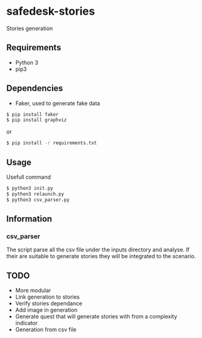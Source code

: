 # safedesk-stories
Stories generation

## Requirements
- Python 3
- pip3

## Dependencies

- Faker, used to generate fake data

```sh
$ pip install faker
$ pip install graphviz
```
or
```sh
$ pip install -r requirements.txt
```


## Usage

Usefull command

```sh
$ python3 init.py
$ python3 relaunch.py
$ python3 csv_parser.py
```

## Information

### csv_parser
The script parse all the csv file under the inputs directory and analyse.
If their are suitable to generate stories they will be integrated to the scenario.

## TODO

- More modular
- Link generation to stories
- Verify stories dependance
- Add image in generation
- Generate quest that will generate stories with from a complexity indicator
- Generation from csv file
